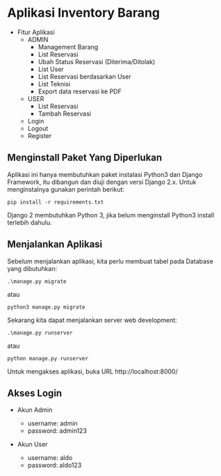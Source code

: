 # Aplikasi Inventory Barang #

* Fitur Aplikasi
    * ADMIN
        * Management Barang
        * List Reservasi
        * Ubah Status Reservasi (Diterima/Ditolak)
        * List User
        * List Reservasi berdasarkan User
        * List Teknisi
        * Export data reservasi ke PDF
    * USER
        * List Reservasi
        * Tambah Reservasi
    * Login
    * Logout
    * Register

## Menginstall Paket Yang Diperlukan ##
Aplikasi ini hanya membutuhkan paket instalasi Python3 dan Django Framework, itu dibangun dan diuji dengan versi Django 2.x. Untuk menginstalnya gunakan perintah berikut:

```
pip install -r requirements.txt
```

Django 2 membutuhkan Python 3, jika belum menginstall Python3 install terlebih dahulu.

## Menjalankan Aplikasi ##
Sebelum menjalankan aplikasi, kita perlu membuat tabel pada Database yang dibutuhkan:

```
.\manage.py migrate
```
atau
```
python3 manage.py migrate
```

Sekarang kita dapat menjalankan server web development:

```
.\manage.py runserver
```
atau
```
python manage.py runserver
```

Untuk mengakses aplikasi, buka URL http://localhost:8000/

## Akses Login ##

* Akun Admin
    * username: admin
    * password: admin123

* Akun User
    * username: aldo
    * password: aldo123
